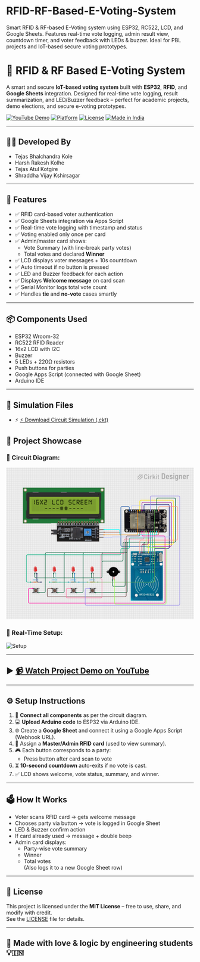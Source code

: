 # RFID-RF-Based-E-Voting-System
Smart RFID &amp; RF-based E-Voting system using ESP32, RC522, LCD, and Google Sheets. Features real-time vote logging, admin result view, countdown timer, and voter feedback with LEDs &amp; buzzer. Ideal for PBL projects and IoT-based secure voting prototypes.

# 📡 RFID & RF Based E-Voting System

A smart and secure **IoT-based voting system** built with **ESP32**, **RFID**, and **Google Sheets** integration. Designed for real-time vote logging, result summarization, and LED/Buzzer feedback – perfect for academic projects, demo elections, and secure e-voting prototypes.

[![YouTube Demo](https://img.shields.io/badge/Watch%20Demo-YouTube-red?logo=youtube)](https://youtube.com/shorts/w2tXMks05K4?si=k-z5knKSpe7Tq8rl)
[![Platform](https://img.shields.io/badge/Platform-ESP32-blue)](https://docs.espressif.com/projects/esp-idf/en/latest/esp32/)
[![License](https://img.shields.io/badge/License-MIT-brightgreen)](LICENSE)
[![Made in India](https://img.shields.io/badge/Made%20with%20%E2%9D%A4%EF%B8%8F-in%20India-orange)](https://en.wikipedia.org/wiki/Make_in_India)



---

## 👨‍💻 Developed By

- Tejas Bhalchandra Kole  
- Harsh Rakesh Kolhe  
- Tejas Atul Kotgire  
- Shraddha Vijay Kshirsagar  

---

## 🔧 Features

- ✅ RFID card-based voter authentication  
- ✅ Google Sheets integration via Apps Script  
- ✅ Real-time vote logging with timestamp and status  
- ✅ Voting enabled only once per card  
- ✅ Admin/master card shows:
  - Vote Summary (with line-break party votes)
  - Total votes and declared **Winner**  
- ✅ LCD displays voter messages + 10s countdown  
- ✅ Auto timeout if no button is pressed  
- ✅ LED and Buzzer feedback for each action  
- ✅ Displays **Welcome message** on card scan  
- ✅ Serial Monitor logs total vote count  
- ✅ Handles **tie** and **no-vote** cases smartly

---

## 📦 Components Used

- ESP32 Wroom-32  
- RC522 RFID Reader  
- 16x2 LCD with I2C  
- Buzzer  
- 5 LEDs + 220Ω resistors  
- Push buttons for parties  
- Google Apps Script (connected with Google Sheet)  
- Arduino IDE

---

## 🔌 Simulation Files

- ⚡ [⚡ Download Circuit Simulation (.ckt)](Docs/Simulations/RFID%20%26%20RF%20Based%20E-Voting%20System.ckt)



## 📸 Project Showcase

### 🔌 Circuit Diagram:
![Circuit](circuit_image.png)

### 🧪 Real-Time Setup:
![Setup](20250412_185309.jpg)

---

## ▶️ [📹 Watch Project Demo on YouTube](https://youtube.com/shorts/w2tXMks05K4?si=k-z5knKSpe7Tq8rl)

---

## ⚙️ Setup Instructions

1. 🔧 **Connect all components** as per the circuit diagram.
2. 💻 **Upload Arduino code** to ESP32 via Arduino IDE.
3. 🌐 Create a **Google Sheet** and connect it using a Google Apps Script (Webhook URL).
4. 🔑 Assign a **Master/Admin RFID card** (used to view summary).
5. 🎮 Each button corresponds to a party:  
   - Press button after card scan to vote  
6. ⏳ **10-second countdown** auto-exits if no vote is cast.
7. ✅ LCD shows welcome, vote status, summary, and winner.

---

## 🗳️ How It Works

- Voter scans RFID card → gets welcome message
- Chooses party via button → vote is logged in Google Sheet
- LED & Buzzer confirm action  
- If card already used → message + double beep  
- Admin card displays:
  - Party-wise vote summary  
  - Winner  
  - Total votes  
  (Also logs it to a new Google Sheet row)

---

## 🧾 License

This project is licensed under the **MIT License** – free to use, share, and modify with credit.  
See the [LICENSE](LICENSE) file for details.

---

## 🌟 Made with love & logic by engineering students 💡🇮🇳


